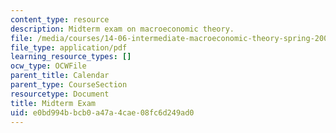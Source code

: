 ```yaml
---
content_type: resource
description: Midterm exam on macroeconomic theory.
file: /media/courses/14-06-intermediate-macroeconomic-theory-spring-2003/e0bd994bbcb0a47a4cae08fc6d249ad0_midterm.pdf
file_type: application/pdf
learning_resource_types: []
ocw_type: OCWFile
parent_title: Calendar
parent_type: CourseSection
resourcetype: Document
title: Midterm Exam
uid: e0bd994b-bcb0-a47a-4cae-08fc6d249ad0
---
```

